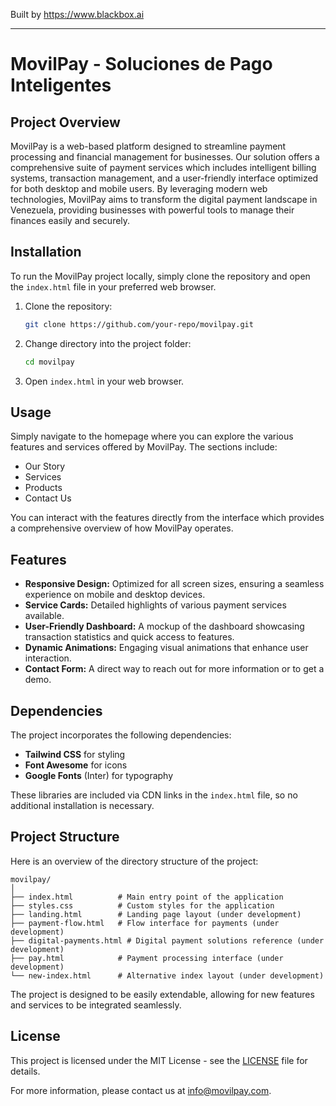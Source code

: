 
Built by https://www.blackbox.ai

---

# MovilPay - Soluciones de Pago Inteligentes

## Project Overview
MovilPay is a web-based platform designed to streamline payment processing and financial management for businesses. Our solution offers a comprehensive suite of payment services which includes intelligent billing systems, transaction management, and a user-friendly interface optimized for both desktop and mobile users. By leveraging modern web technologies, MovilPay aims to transform the digital payment landscape in Venezuela, providing businesses with powerful tools to manage their finances easily and securely.

## Installation
To run the MovilPay project locally, simply clone the repository and open the `index.html` file in your preferred web browser.

1. Clone the repository:
   ```bash
   git clone https://github.com/your-repo/movilpay.git
   ```
2. Change directory into the project folder:
   ```bash
   cd movilpay
   ```
3. Open `index.html` in your web browser.

## Usage
Simply navigate to the homepage where you can explore the various features and services offered by MovilPay. The sections include:
- Our Story
- Services
- Products
- Contact Us

You can interact with the features directly from the interface which provides a comprehensive overview of how MovilPay operates.

## Features
- **Responsive Design:** Optimized for all screen sizes, ensuring a seamless experience on mobile and desktop devices.
- **Service Cards:** Detailed highlights of various payment services available.
- **User-Friendly Dashboard:** A mockup of the dashboard showcasing transaction statistics and quick access to features.
- **Dynamic Animations:** Engaging visual animations that enhance user interaction.
- **Contact Form:** A direct way to reach out for more information or to get a demo.

## Dependencies
The project incorporates the following dependencies:
- **Tailwind CSS** for styling
- **Font Awesome** for icons
- **Google Fonts** (Inter) for typography

These libraries are included via CDN links in the `index.html` file, so no additional installation is necessary.

## Project Structure
Here is an overview of the directory structure of the project:

```
movilpay/
│
├── index.html          # Main entry point of the application
├── styles.css          # Custom styles for the application
├── landing.html        # Landing page layout (under development)
├── payment-flow.html   # Flow interface for payments (under development)
├── digital-payments.html # Digital payment solutions reference (under development)
├── pay.html            # Payment processing interface (under development)
└── new-index.html      # Alternative index layout (under development)
```

The project is designed to be easily extendable, allowing for new features and services to be integrated seamlessly.

## License
This project is licensed under the MIT License - see the [LICENSE](LICENSE) file for details.

For more information, please contact us at info@movilpay.com.